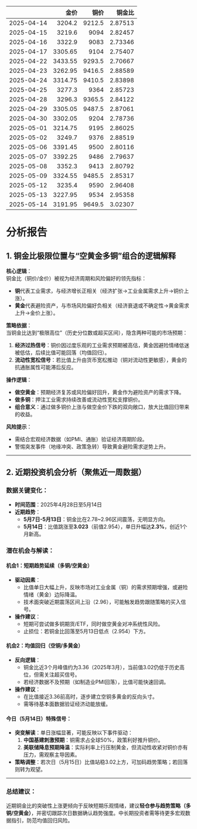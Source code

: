 |            |    金价 |   铜价 |   铜金比 |
|:-----------|--------:|-------:|---------:|
| 2025-04-14 | 3204.2  | 9212.5 |  2.87513 |
| 2025-04-15 | 3219.6  | 9094   |  2.82457 |
| 2025-04-16 | 3322.9  | 9083   |  2.73346 |
| 2025-04-17 | 3305.65 | 9104   |  2.75407 |
| 2025-04-22 | 3433.55 | 9293.5 |  2.70667 |
| 2025-04-23 | 3262.95 | 9416.5 |  2.88589 |
| 2025-04-24 | 3314.75 | 9410.5 |  2.83898 |
| 2025-04-25 | 3277.3  | 9364   |  2.85723 |
| 2025-04-28 | 3296.3  | 9365.5 |  2.84122 |
| 2025-04-29 | 3305.05 | 9487.5 |  2.87061 |
| 2025-04-30 | 3302.05 | 9204   |  2.78736 |
| 2025-05-01 | 3214.75 | 9195   |  2.86025 |
| 2025-05-02 | 3249.7  | 9376   |  2.88519 |
| 2025-05-06 | 3391.45 | 9500   |  2.80116 |
| 2025-05-07 | 3392.25 | 9486   |  2.79637 |
| 2025-05-08 | 3352.3  | 9413   |  2.80792 |
| 2025-05-09 | 3324.55 | 9485.5 |  2.85317 |
| 2025-05-12 | 3235.4  | 9590   |  2.96408 |
| 2025-05-13 | 3227.95 | 9534   |  2.95358 |
| 2025-05-14 | 3191.95 | 9649.5 |  3.02307 |



# 分析报告

## 1. 铜金比极限位置与“空黄金多铜”组合的逻辑解释

**核心逻辑**：  
铜金比（铜价/金价）被视为经济周期和风险偏好的领先指标：
- **铜**代表工业需求，与经济增长正相关（经济扩张→工业金属需求上升→铜价上涨）。
- **黄金**代表避险资产，与市场风险偏好负相关（经济衰退或不确定性→黄金需求上升→金价上涨）。

**策略依据**：  
当铜金比达到“极限高位”（历史分位数或超买区间），隐含两种可能的市场预期：
1. **经济过热信号**：铜价因过度乐观的工业需求预期被高估，黄金因避险情绪低迷被低估，后续比值可能回落（均值回归）。
2. **流动性宽松信号**：若比值上升由货币宽松推动（铜对流动性更敏感），黄金的抗通胀属性可能滞后反应。

**操作逻辑**：  
- **做空黄金**：预期经济复苏或风险偏好回升，黄金作为避险资产的需求下降。  
- **做多铜**：押注工业需求持续改善或流动性宽松支撑铜价。  
- **组合意义**：通过做多铜价上涨与做空金价下跌的双向敞口，放大比值回归带来的收益。

**风险提示**：  
- 需结合宏观经济数据（如PMI、通胀）验证经济周期阶段。  
- 警惕突发事件（地缘冲突、政策急转）导致黄金避险需求逆势上升。

---

## 2. 近期投资机会分析（聚焦近一周数据）

### 数据关键变化：
- **时间范围**：2025年4月28日至5月14日  
- **近期趋势**：  
  - **5月7日-5月13日**：铜金比在2.78~2.96区间震荡，无明显方向。  
  - **5月14日**：比值跳涨至**3.023**（前值2.954），单日升幅达**2.3%**，创近1个月新高。  

### 潜在机会与解读：
#### **机会1：短期趋势延续（多铜/空黄金）**  
- **驱动因素**：  
  - 比值单日大幅上升，反映市场对工业金属（铜）的需求预期增强，或避险情绪（黄金）边际降温。  
  - 技术面突破近期震荡区间上沿（2.96），可能触发趋势跟随策略的买入信号。  
- **操作建议**：  
  - 短期可尝试做多铜期货/ETF，同时做空黄金对冲系统性风险。  
  - 止损位：若铜金比回落至5月13日低点（2.954）下方。  

#### **机会2：均值回归（空铜/多黄金）**  
- **反向逻辑**：  
  - 铜金比近3个月峰值约为3.36（2025年3月），当前值3.02仍低于历史高位，但需关注超买信号。  
  - 若经济数据不及预期（如制造业PMI回落），比值可能快速回调。  
- **操作建议**：  
  - 在比值接近3.36前高时，逐步建立空铜多黄金的反向头寸。  
  - 需等待基本面数据验证经济动能放缓。  

#### **今日（5月14日）特殊信号**：  
- **突变解读**：单日涨幅显著，可能反映以下事件驱动：  
  1. **中国基建刺激预期**：铜需求占全球50%，政策利好推升铜价。  
  2. **美联储降息预期降温**：实际利率上行压制黄金，但流动性收紧对铜价亦有压力，需观察主导因素。  
- **策略调整**：若次日（5月15日）比值站稳3.02上方，可加码趋势策略；若回落则转为观望。

---

### 总结建议：  
近期铜金比的突破性上涨更倾向于反映短期乐观情绪，建议**轻仓参与趋势策略（多铜/空黄金）**，并密切跟踪次日数据确认趋势强度。中长期投资者需等待更多宏观数据指引，防范均值回归风险。